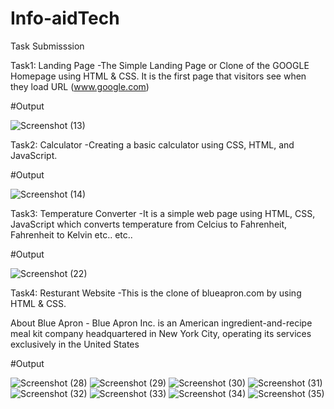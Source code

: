 # Info-aidTech
Task Submisssion

Task1: Landing Page
-The Simple Landing Page or Clone of the GOOGLE Homepage using HTML & CSS.
 It is the first page that visitors see when they load URL (www.google.com)

#Output

![Screenshot (13)](https://github.com/krishnaa1607/Info-aidTech/assets/141833441/f50c03bc-c536-4427-9ebc-86de6a355231)


Task2: Calculator
-Creating a basic calculator using CSS, HTML, and JavaScript.

#Output

![Screenshot (14)](https://github.com/krishnaa1607/Info-aidTech/assets/141833441/76076abc-ec29-461b-8a9c-7432db4fdc23)


Task3: Temperature Converter
-It is a simple web page using HTML, CSS, JavaScript which converts temperature from Celcius to Fahrenheit, Fahrenheit to Kelvin etc.. etc..

#Output

![Screenshot (22)](https://github.com/krishnaa1607/Info-aidTech/assets/141833441/ea95efed-d616-48e5-a386-3d5b53e999b1)


Task4: Resturant Website
-This is the clone of blueapron.com by using HTML & CSS.

About Blue Apron - Blue Apron Inc. is an American ingredient-and-recipe meal kit company headquartered in New York City, operating its services exclusively in the United States

#Output

![Screenshot (28)](https://github.com/krishnaa1607/Info-aidTech/assets/141833441/24853b44-2f82-407f-9daa-b4fd384532ce)
![Screenshot (29)](https://github.com/krishnaa1607/Info-aidTech/assets/141833441/04c99e70-1faf-4833-acc4-8228ae3cd53a)
![Screenshot (30)](https://github.com/krishnaa1607/Info-aidTech/assets/141833441/9a980f33-3bfd-40e9-95b5-c09118a11143)
![Screenshot (31)](https://github.com/krishnaa1607/Info-aidTech/assets/141833441/d17a25e8-b727-4b8e-a7ea-4bab0e1c40cf)
![Screenshot (32)](https://github.com/krishnaa1607/Info-aidTech/assets/141833441/558963ca-ac88-4f4d-8d0a-b841fcb7b3f3)
![Screenshot (33)](https://github.com/krishnaa1607/Info-aidTech/assets/141833441/c3132493-19b9-4de8-b8ea-73a824908a89)
![Screenshot (34)](https://github.com/krishnaa1607/Info-aidTech/assets/141833441/31297eb0-df1c-4936-aebe-acbbe7a849c5)
![Screenshot (35)](https://github.com/krishnaa1607/Info-aidTech/assets/141833441/e6ab264c-c769-4f8d-9219-1246b079d972)


